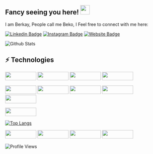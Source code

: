  ## Fancy seeing you here! <img src="https://raw.githubusercontent.com/dev-berkayy/dev-berkayy/master/wave.gif" width="30"> 
I am Berkay, People call me Beko, I Feel free to connect with me here:    
          
[![Linkedin Badge](https://img.shields.io/badge/-berkayyıldırım-blue?style=flat-square&logo=Linkedin&logoColor=white&link=https://www.linkedin.com/in/berkay-yıldırım-75b9a2239/)](https://www.linkedin.com/in/berkay-yıldırım-75b9a2239/)
[![Instagram Badge](https://img.shields.io/badge/-berkay4yldrm-purple?style=flat-square&logo=instagram&logoColor=white&link=https://instagram.com/berkay4yldrm/)](https://instagram.com/berkay4yldrm)
[![Website Badge](https://img.shields.io/badge/-berkayyıldırım-black?style=flat-square&logo=vite&logoColor=white&link=https://berkayy.dev)](https://berkayy.dev)
   
![Github Stats](https://github-readme-stats.vercel.app/api?username=dev-berkayy&count_private=true&show_icons=true&include_all_commits=true)
## ⚡ Technologies 
<img src="https://img.shields.io/badge/-JavaScript-black?style=flat-square&logo=javascript" height="27" width="100"> <img src="https://img.shields.io/badge/-React-black?style=flat-square&logo=react" height="27" width="100">
<img src="https://img.shields.io/badge/-TypeScript-black?style=flat-square&logo=typescript&logoColor=white" height="27" width="100">
<img src="https://img.shields.io/badge/-Redux-black?style=flat-square&logo=redux&logoColor=white" height="27" width="100"> 

 
<img src="https://img.shields.io/badge/-Sass-CC6699?style=flat-square&logo=sass&logoColor=white" height="27" width="100"> <img src="https://img.shields.io/badge/-TailwindCSS-38B2AC?style=flat-square&logo=tailwind-css&logoColor=white" height="27" width="100"> <img src="https://img.shields.io/badge/-CSS3-1572B6?style=flat-square&logo=css3" height="27" width="100"> <img src="https://img.shields.io/badge/-Material--UI-0081CB?style=flat-square&logo=material-ui" height="27" width="100"> <img src="https://img.shields.io/badge/-Bootstrap-563D7C?style=flat-square&logo=bootstrap" height="27" width="100">
 
<img src="https://img.shields.io/badge/-HTML5-E34F26?style=flat-square&logo=html5&logoColor=white" height="27" width="100">
                                                                
[![Top Langs](https://github-readme-stats.vercel.app/api/top-langs/?username=dev-berkayy&layout=compact)](https://github.com/anuraghazra/github-readme-stats)

<img src="https://img.shields.io/badge/-Git-black?style=flat-square&logo=git" height="27" width="100"> <img src="https://img.shields.io/badge/-GitHub-181717?style=flat-square&logo=github" height="27" width="100"> <img src="https://img.shields.io/badge/-GitLab-FCA121?style=flat-square&logo=gitlab" height="27" width="100">
<img src="https://img.shields.io/badge/-Visual%20Studio-5C2D91?style=flat-square&logo=visual-studio&logoColor=white" height="27" width="100">

![Profile Views](https://komarev.com/ghpvc/?username=dev-berkayy&color=brightgreen)
 


 


